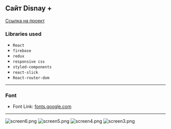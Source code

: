 ## Сайт Disnay +

[Ссылка на проект](https://disney-clone-b1231.web.app)

### Libraries used

- `React`
- `firebase`
- `redux`
- `responsive css`
- `styled-components`
- `react-slick`
- `React-router-dom`

---

### Font

- Font Link: [fonts.google.com](https://fonts.google.com/specimen/Montserrat?query=m)

---

![screen6.png](screen6.png)
![screen5.png](screen5.png)
![screen4.png](screen4.png)
![screen3.png](screen3.png)
